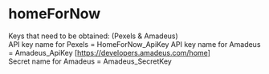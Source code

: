 # homeForNow

Keys that need to be obtained: (Pexels & Amadeus)    
API key name for Pexels = HomeForNow_ApiKey 
API key name for Amadeus = Amadeus_ApiKey [https://developers.amadeus.com/home]  
Secret name for Amadeus = Amadeus_SecretKey  

